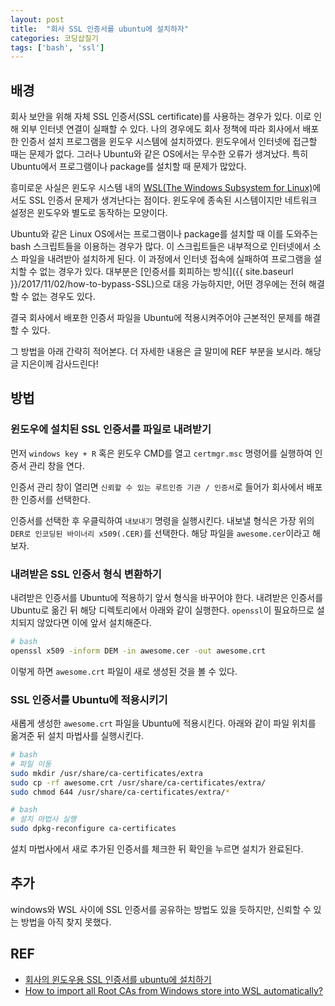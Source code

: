 ```yaml
---
layout: post
title:  "회사 SSL 인증서를 ubuntu에 설치하자"
categories: 코딩삽질기
tags: ['bash', 'ssl']
---
```


## 배경

회사 보안을 위해 자체 SSL 인증서(SSL certificate)를 사용하는 경우가 있다. 이로 인해 외부 인터넷 연결이 실패할 수 있다. 나의 경우에도 회사 정책에 따라 회사에서 배포한 인증서 설치 프로그램을 윈도우 시스템에 설치하였다. 윈도우에서 인터넷에 접근할 때는 문제가 없다. 그러나 Ubuntu와 같은 OS에서는 무수한 오류가 생겨났다. 특히 Ubuntu에서 프로그램이나 package를 설치할 때 문제가 많았다.

흥미로운 사실은 윈도우 시스템 내의 [WSL(The Windows Subsystem for Linux)](https://learn.microsoft.com/en-us/windows/wsl/install)에서도 SSL 인증서 문제가 생겨난다는 점이다. 윈도우에 종속된 시스템이지만 네트워크 설정은 윈도우와 별도로 동작하는 모양이다.

Ubuntu와 같은 Linux OS에서는 프로그램이나 package를 설치할 때 이를 도와주는 bash 스크립트들을 이용하는 경우가 많다. 이 스크립트들은 내부적으로 인터넷에서 소스 파일을 내려받아 설치하게 된다. 이 과정에서 인터넷 접속에 실패하여 프로그램을 설치할 수 없는 경우가 있다. 대부분은 [인증서를 회피하는 방식]({{ site.baseurl }}/2017/11/02/how-to-bypass-SSL)으로 대응 가능하지만, 어떤 경우에는 전혀 해결할 수 없는 경우도 있다.

결국 회사에서 배포한 인증서 파일을 Ubuntu에 적용시켜주어야 근본적인 문제를 해결할 수 있다.  

그 방법을 아래 간략히 적어본다. 더 자세한 내용은 글 말미에 REF 부분을 보시라. 해당 글 지은이께 감사드린다!

## 방법

### 윈도우에 설치된 SSL 인증서를 파일로 내려받기

먼저 `windows key + R` 혹은 윈도우 CMD를 열고 `certmgr.msc` 명령어를 실행하여 인증서 관리 창을 연다.

인증서 관리 창이 열리면 `신뢰할 수 있는 루트인증 기관 / 인증서`로 들어가 회사에서 배포한 인증서를 선택한다.

인증서를 선택한 후 우클릭하여 `내보내기` 명령을 실행시킨다. 내보낼 형식은 가장 위의 `DER로 인코딩된 바이너리 x509(.CER)`를 선택한다. 해당 파일을 `awesome.cer`이라고 해보자.

### 내려받은 SSL 인증서 형식 변환하기

내려받은 인증서를 Ubuntu에 적용하기 앞서 형식을 바꾸어야 한다. 내려받은 인증서를 Ubuntu로 옮긴 뒤 해당 디렉토리에서 아래와 같이 실행한다. `openssl`이 필요하므로 설치되지 않았다면 이에 앞서 설치해준다.

```bash
# bash
openssl x509 -inform DEM -in awesome.cer -out awesome.crt
```

이렇게 하면 `awesome.crt` 파일이 새로 생성된 것을 볼 수 있다.

### SSL 인증서를 Ubuntu에 적용시키기

새롭게 생성한 `awesome.crt` 파일을 Ubuntu에 적용시킨다. 아래와 같이 파일 위치를 옮겨준 뒤 설치 마법사를 실행시킨다.

```bash
# bash
# 파일 이동
sudo mkdir /usr/share/ca-certificates/extra
sudo cp -rf awesome.crt /usr/share/ca-certificates/extra/
sudo chmod 644 /usr/share/ca-certificates/extra/*
```

```bash
# bash
# 설치 마법사 실행
sudo dpkg-reconfigure ca-certificates
```

설치 마법사에서 새로 추가된 인증서를 체크한 뒤 확인을 누르면 설치가 완료된다.

## 추가

windows와 WSL 사이에 SSL 인증서를 공유하는 방법도 있을 듯하지만, 신뢰할 수 있는 방법을 아직 찾지 못했다.

## REF

* [회사의 윈도우용 SSL 인증서를 ubuntu에 설치하기](https://nameng.tistory.com/139)
* [How to import all Root CAs from Windows store into WSL automatically?](https://github.com/microsoft/WSL/issues/3161#issuecomment-945384911)
